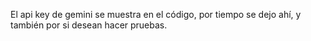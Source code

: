 El api key de gemini se muestra en el código, por tiempo se dejo ahí, y también por si desean hacer pruebas.
